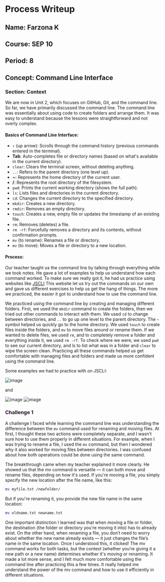 # Process Writeup

## Name: Farzona K 
## Course: SEP 10
## Period: 8
## Concept: Command Line Interface

### Section: Context 
We are now in Unit 2, which focuses on GitHub, Git, and the command line. So far, we have primarily discussed the command line. The command line was essentially about using code to create folders and arrange them. It was easy to understand because the lessons were straightforward and not overly complex. 

#### Basics of Command Line Interface:
* `↑` (up arrow): Scrolls through the command history (previous commands entered in the terminal).
* **Tab**: Auto-completes file or directory names (based on what's available in the current directory).
* `clear`: Clears the terminal screen, without deleting anything.
* `..`: Refers to the parent directory (one level up).
* **~**: Represents the home directory of the current user.
* **/**: Represents the root directory of the filesystem.
* `pwd`: Prints the current working directory (shows the full path).
* `ls`: Lists files and directories in the current directory.
* `cd`: Changes the current directory to the specified directory.
* `mkdir`: Creates a new directory.
* `rmdir`: Removes an empty directory.
* `touch`: Creates a new, empty file or updates the timestamp of an existing file.
* `rm`: Removes (deletes) a file.
* `rm -rf`: Forcefully removes a directory and its contents, without confirmation prompts.
* `mv` (to rename): Renames a file or directory.
* `mv` (to move): Moves a file or directory to a new location.

#### Process: 

Our teacher taught us the command line by talking through everything while we took notes. He gave a lot of examples to help us understand how each command worked. To make sure we really got it, he had us practice using websites like [JSCLI](https://hstatsep.github.io/jscli/) This website let us try out the commands on our own and gave us different exercises to help us get the hang of things. The more we practiced, the easier it got to understand how to use the command line.

We practiced using the command line by creating and managing different folders. First, we used the `mkdir` command to create the folders, then we tried out other commands to interact with them. We used `cd` to change between directories, and `..` to go up one level to the parent directory. The `~` symbol helped us quickly go to the home directory. We used `touch` to create files inside the folders, and `mv` to move files around or rename them. If we wanted to delete files, we used `rm`, and to completely remove a folder and everything inside it, we used `rm -rf`. To check where we were, we used `pwd` to see our current directory, and ls to list what was in a folder and `clear` to wipe the screen clean. Practicing all these commands helped us get comfortable with managing files and folders and made us more confident using the command line.

Some examples we had to practice with on JSCLI: 


![image](https://github.com/user-attachments/assets/ef6f92f5-69fc-4b46-a805-f6f5a03200df)

and

![image](https://github.com/user-attachments/assets/3868140f-d784-403f-b5cf-ce82243bc2e4)
![image](https://github.com/user-attachments/assets/49fa0580-9817-41bb-9b92-ca3af71df4ae)

### Challenge 1
A challenge I faced while learning the command line was understanding the difference between the `mv` command used for renaming and moving files. At first, I thought these two actions were completely separate, and I wasn’t sure how to use them properly in different situations. For example, when I was trying to rename a file, I used the `mv` command, but then I wondered why it also worked for moving files between directories. I was confused about how both operations could be done using the same command.

The breakthrough came when my teacher explained it more clearly. He showed us that the mv command is versatile — it can both move and rename files, depending on how it's used. If you're moving a file, you simply specify the new location after the file name, like this:

``` bash
mv myfile.txt /newfolder/
```

But if you're renaming it, you provide the new file name in the same location:

``` bash
mv oldname.txt newname.txt
```

One important distinction I learned was that when moving a file or folder, the destination (the folder or directory you're moving it into) has to already exist. On the other hand, when renaming a file, you don’t need to worry about whether the new name already exists — it just changes the file’s name in the same location. Once I understood this, it clicked! The mv command works for both tasks, but the context (whether you’re giving it a new path or a new name) determines whether it's moving or renaming. It made a lot more sense, and I felt much more comfortable using the command line after practicing this a few times. It really helped me understand the power of the mv command and how to use it efficiently in different situations.


